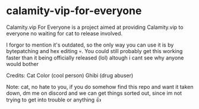 # calamity-vip-for-everyone
Calamity.vip For Everyone is a project aimed at providing Calamity.vip to everyone no waiting for cat to release involved.

I forgor to mention it's outdated, so the only way you can use it is by bytepatching and hex editing 💀. You could still probably get this working faster than it being officially released (lol) altough i cant see why anyone would bother

Credits: 
Cat
Color (cool person)
Ghibi (drug abuser)

Note: 
cat, no hate to you, if you do somehow find this repo and want it taken down, dm me on discord and we can get things sorted out, since im not trying to get into trouble or anything 👍
